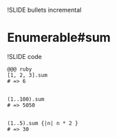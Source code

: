 !SLIDE bullets incremental
# Enumerable#sum

!SLIDE code

    @@@ ruby
    [1, 2, 3].sum 
    # => 6

    
    (1..100).sum  
    # => 5050

    
    (1..5).sum {|n| n * 2 } 
    # => 30
